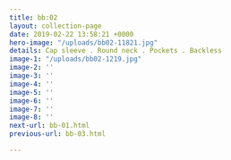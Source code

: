 ```yaml
---
title: bb:02
layout: collection-page
date: 2019-02-22 13:58:21 +0000
hero-image: "/uploads/bb02-11821.jpg"
details: Cap sleeve . Round neck . Pockets . Backless
image-1: "/uploads/bb02-1219.jpg"
image-2: ''
image-3: ''
image-4: ''
image-5: ''
image-6: ''
image-7: ''
image-8: ''
next-url: bb-01.html
previous-url: bb-03.html

---
```

